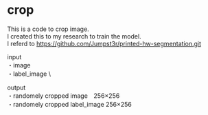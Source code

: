 # crop

This is a code to crop image.  \
I created this to my research to train the model. \
I referd to https://github.com/Jumpst3r/printed-hw-segmentation.git   

input \
・image \
・label_image  \

output \
・randomely cropped image　256×256 \
・randomely cropped label_image 256×256

